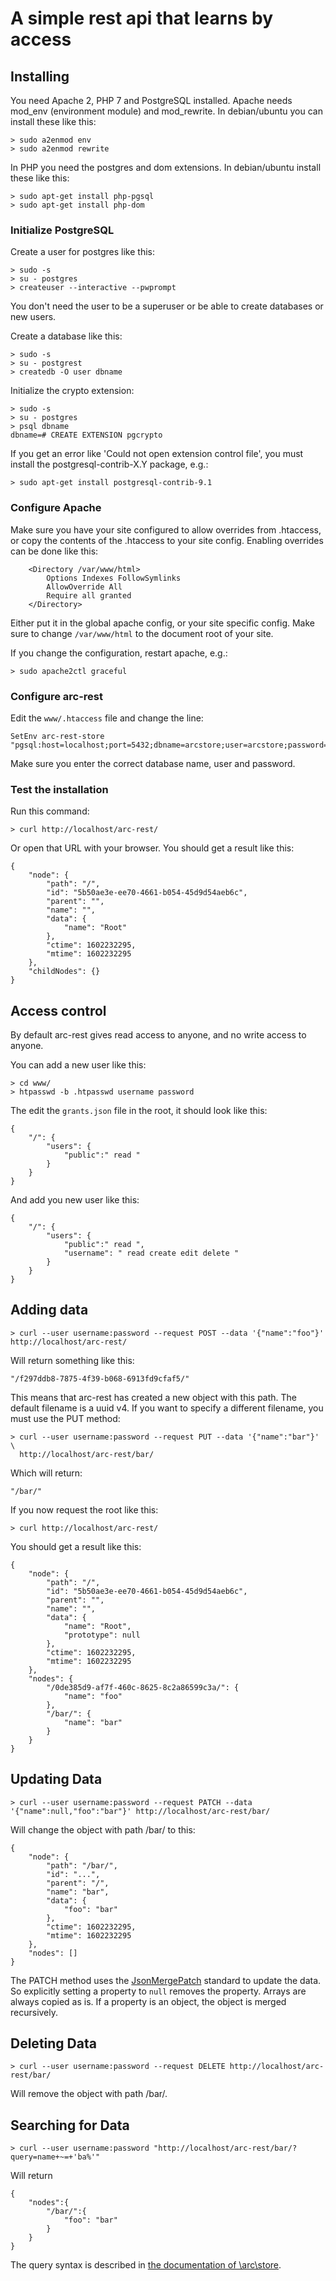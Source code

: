 # A simple rest api that learns by access

## Installing

You need Apache 2, PHP 7 and PostgreSQL installed. Apache needs mod_env
(environment module) and mod_rewrite. In debian/ubuntu you can install these
like this:

    > sudo a2enmod env
    > sudo a2enmod rewrite

In PHP you need the postgres and dom extensions. In debian/ubuntu install these like
this:

    > sudo apt-get install php-pgsql
    > sudo apt-get install php-dom

### Initialize PostgreSQL

Create a user for postgres like this:

    > sudo -s
    > su - postgres
    > createuser --interactive --pwprompt

You don't need the user to be a superuser or be able to create databases or
new users.

Create a database like this:

    > sudo -s
    > su - postgrest
    > createdb -O user dbname

Initialize the crypto extension:

    > sudo -s
    > su - postgres
    > psql dbname
    dbname=# CREATE EXTENSION pgcrypto

If you get an error like 'Could not open extension control file', you must
install the postgresql-contrib-X.Y package, e.g.:

    > sudo apt-get install postgresql-contrib-9.1


### Configure Apache

Make sure you have your site configured to allow overrides from .htaccess,
or copy the contents of the .htaccess to your site config. Enabling
overrides can be done like this:

```
    <Directory /var/www/html>
        Options Indexes FollowSymlinks
        AllowOverride All
        Require all granted
    </Directory>
```

Either put it in the global apache config, or your site specific config.
Make sure to change `/var/www/html` to the document root of your site.

If you change the configuration, restart apache, e.g.:

    > sudo apache2ctl graceful

### Configure arc-rest

Edit the `www/.htaccess` file and change the line:

    SetEnv arc-rest-store "pgsql:host=localhost;port=5432;dbname=arcstore;user=arcstore;password=arcstore" 

Make sure you enter the correct database name, user and password.

### Test the installation

Run this command:

    > curl http://localhost/arc-rest/

Or open that URL with your browser. You should get a result like this:

    {
        "node": {
            "path": "/",
            "id": "5b50ae3e-ee70-4661-b054-45d9d54aeb6c",
            "parent": "",
            "name": "",
            "data": {
                "name": "Root"
            },
            "ctime": 1602232295,
            "mtime": 1602232295
        },
        "childNodes": {}
    }

## Access control

By default arc-rest gives read access to anyone, and no write access to
anyone. 

You can add a new user like this:

    > cd www/
    > htpasswd -b .htpasswd username password

The edit the `grants.json` file in the root, it should look like this:

    {
        "/": {
            "users": {
                "public":" read "
            }
        }
    }

And add you new user like this:

    {
        "/": {
            "users": {
                "public":" read ",
                "username": " read create edit delete "
            }
        }
    }

## Adding data 

    > curl --user username:password --request POST --data '{"name":"foo"}' http://localhost/arc-rest/

Will return something like this:

    "/f297ddb8-7875-4f39-b068-6913fd9cfaf5/"

This means that arc-rest has created a new object with this path. The
default filename is a uuid v4. If you want to specify a different filename,
you must use the PUT method:

    > curl --user username:password --request PUT --data '{"name":"bar"}' \
      http://localhost/arc-rest/bar/

Which will return:

    "/bar/"

If you now request the root like this:

    > curl http://localhost/arc-rest/

You should get a result like this:

    {
        "node": {
            "path": "/",
            "id": "5b50ae3e-ee70-4661-b054-45d9d54aeb6c",
            "parent": "",
            "name": "",
            "data": {
                "name": "Root",
                "prototype": null
            },
            "ctime": 1602232295,
            "mtime": 1602232295
        },
        "nodes": {
            "/0de385d9-af7f-460c-8625-8c2a86599c3a/": {
                "name": "foo"
            },
            "/bar/": {
                "name": "bar"
            }
        }
    }

## Updating Data

    > curl --user username:password --request PATCH --data '{"name":null,"foo":"bar"}' http://localhost/arc-rest/bar/

Will change the object with path /bar/ to this:

    {
        "node": {
            "path": "/bar/",
            "id": "...",
            "parent": "/",
            "name": "bar",
            "data": {
                "foo": "bar"
            },
            "ctime": 1602232295,
            "mtime": 1602232295
        },
        "nodes": []
    }

The PATCH method uses the [JsonMergePatch](https://tools.ietf.org/html/rfc7386) standard to update the data. So explicitly setting a property to `null` removes the property. Arrays are always copied as is. If a property is an object, the object is merged recursively.

## Deleting Data

    > curl --user username:password --request DELETE http://localhost/arc-rest/bar/

Will remove the object with path /bar/.

## Searching for Data

    > curl --user username:password "http://localhost/arc-rest/bar/?query=name+~=+'ba%'"

Will return

    {
        "nodes":{
            "/bar/":{
                "foo": "bar"
            }
        }
    }

The query syntax is described in [the documentation of \arc\store](https://github.com/Ariadne-CMS/arc-store#arcstorefind).
